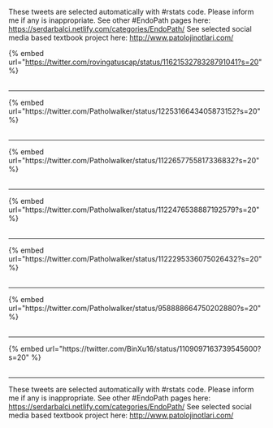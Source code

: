 

These tweets are selected automatically with #rstats code. Please inform me if any is inappropriate.
See other #EndoPath pages here: https://serdarbalci.netlify.com/categories/EndoPath/ 
See selected social media based textbook project here: http://www.patolojinotlari.com/

{% embed url="https://twitter.com/rovingatuscap/status/1162153278328791041?s=20" %}<br>
<br>
<hr>
{% embed url="https://twitter.com/Patholwalker/status/1225316643405873152?s=20" %}<br>
<br>
<hr>
{% embed url="https://twitter.com/Patholwalker/status/1122657755817336832?s=20" %}<br>
<br>
<hr>
{% embed url="https://twitter.com/Patholwalker/status/1122476538887192579?s=20" %}<br>
<br>
<hr>
{% embed url="https://twitter.com/Patholwalker/status/1122295336075026432?s=20" %}<br>
<br>
<hr>
{% embed url="https://twitter.com/Patholwalker/status/958888664750202880?s=20" %}<br>
<br>
<hr>
{% embed url="https://twitter.com/BinXu16/status/1109097163739545600?s=20" %}<br>
<br>
<hr>


These tweets are selected automatically with #rstats code. Please inform me if any is inappropriate.
See other #EndoPath pages here: https://serdarbalci.netlify.com/categories/EndoPath/ 
See selected social media based textbook project here: http://www.patolojinotlari.com/
